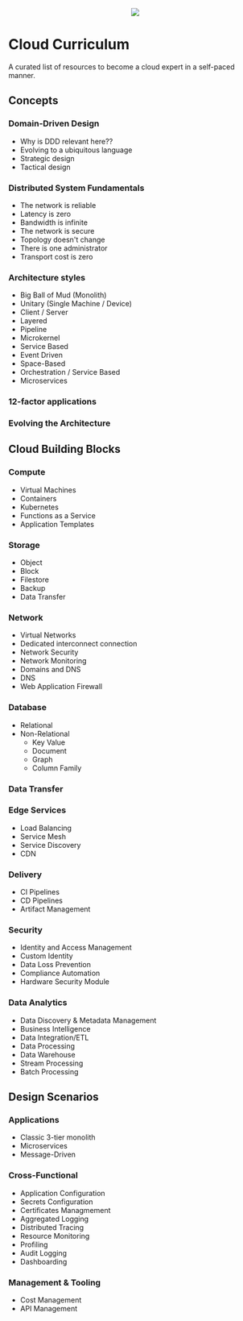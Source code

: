 <p align="center">
  <a href="#" alt="Status"> <img src="https://img.shields.io/badge/Status-Draft-orange?style=for-the-badge&logo=appveyor" /></a>
</p>

# Cloud Curriculum
A curated list of resources to become a cloud expert in a self-paced manner.

## Concepts

### Domain-Driven Design
* Why is DDD relevant here??
* Evolving to a ubiquitous language
* Strategic design
* Tactical design

### Distributed System Fundamentals
* The network is reliable
* Latency is zero
* Bandwidth is infinite
* The network is secure
* Topology doesn't change
* There is one administrator
* Transport cost is zero

### Architecture styles
* Big Ball of Mud (Monolith)
* Unitary (Single Machine / Device)
* Client / Server
* Layered
* Pipeline
* Microkernel
* Service Based
* Event Driven
* Space-Based
* Orchestration / Service Based
* Microservices

### 12-factor applications
### Evolving the Architecture

## Cloud Building Blocks

### Compute
* Virtual Machines
* Containers
* Kubernetes
* Functions as a Service
* Application Templates

### Storage
* Object
* Block
* Filestore
* Backup
* Data Transfer

### Network
* Virtual Networks
* Dedicated interconnect connection
* Network Security
* Network Monitoring
* Domains and DNS
* DNS
* Web Application Firewall

### Database
* Relational
* Non-Relational
  * Key Value
  * Document
  * Graph
  * Column Family

### Data Transfer

### Edge Services
* Load Balancing
* Service Mesh
* Service Discovery
* CDN

### Delivery
* CI Pipelines
* CD Pipelines
* Artifact Management

### Security
* Identity and Access Management
* Custom Identity
* Data Loss Prevention
* Compliance Automation
* Hardware Security Module

### Data Analytics
* Data Discovery & Metadata Management
* Business Intelligence
* Data Integration/ETL
* Data Processing
* Data Warehouse
* Stream Processing
* Batch Processing

## Design Scenarios
### Applications
* Classic 3-tier monolith
* Microservices
* Message-Driven

### Cross-Functional
* Application Configuration
* Secrets Configuration
* Certificates Managmement
* Aggregated Logging
* Distributed Tracing
* Resource Monitoring
* Profiling
* Audit Logging
* Dashboarding

### Management & Tooling
* Cost Management
* API Management

